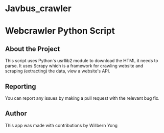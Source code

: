 # Javbus_crawler
# Webcrawler Python Script

## About the Project
This script uses Python's usrllib2 module to download the HTML it needs to parse. It uses Scrapy which is a framework for crawling website and scraping (extracting) the data, view a website's API.

## Reporting
You can report any issues by making a pull request with the relevant bug fix.

## Author
This app was made with contributions by Willbern Yong
